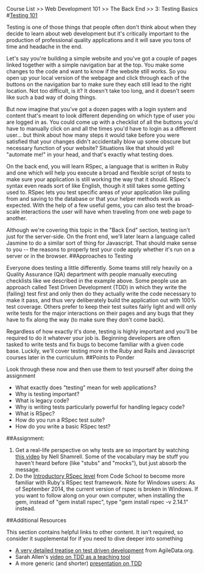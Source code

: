 Course List >> Web Development 101 >> The Back End >> 3: Testing Basics 
#[Testing 101](http://www.theodinproject.com/courses/web-development-101/lessons/testing-basics)

Testing is one of those things that people often don't think about when they decide to learn about web development but it's critically important to the production of professional quality applications and it will save you tons of time and headache in the end.

Let's say you're building a simple website and you've got a couple of pages linked together with a simple navigation bar at the top. You make some changes to the code and want to know if the website still works. So you open up your local version of the webpage and click through each of the buttons on the navigation bar to make sure they each still lead to the right location. Not too difficult, is it? It doesn't take too long, and it doesn't seem like such a bad way of doing things.

But now imagine that you've got a dozen pages with a login system and content that's meant to look different depending on which type of user you are logged in as. You could come up with a checklist of all the buttons you'd have to manually click on and all the times you'd have to login as a different user... but think about how many steps it would take before you were satisfied that your changes didn't accidentally blow up some obscure but necessary function of your website? Situations like that should yell "automate me!" in your head, and that's exactly what testing does.

On the back end, you will learn RSpec, a language that is written in Ruby and one which will help you execute a broad and flexible script of tests to make sure your application is still working the way that it should. RSpec's syntax even reads sort of like English, though it still takes some getting used to. RSpec lets you test specific areas of your application like pulling from and saving to the database or that your helper methods work as expected. With the help of a few useful gems, you can also test the broad-scale interactions the user will have when traveling from one web page to another.

Although we're covering this topic in the "Back End" section, testing isn't just for the server-side. On the front end, we'll later learn a language called Jasmine to do a similar sort of thing for Javascript. That should make sense to you -- the reasons to properly test your code apply whether it's run on a server or in the browser.
##Approaches to Testing

Everyone does testing a little differently. Some teams still rely heavily on a Quality Assurance (QA) department with people manually executing checklists like we described in the example above. Some people use an approach called Test Driven Development (TDD) in which they write the (failing) test first and only then do they actually write the code necessary to make it pass, and thus very deliberately build the application out with 100% test coverage. Others prefer to keep their test suites fairly light and will only write tests for the major interactions on their pages and any bugs that they have to fix along the way (to make sure they don't come back).

Regardless of how exactly it's done, testing is highly important and you'll be required to do it whatever your job is. Beginning developers are often tasked to write tests and fix bugs to become familiar with a given code base. Luckily, we'll cover testing more in the Ruby and Rails and Javascript courses later in the curriculum.
##Points to Ponder

Look through these now and then use them to test yourself after doing the assignment

* What exactly does "testing" mean for web applications?
* Why is testing important?
* What is legacy code?
* Why is writing tests particularly powerful for handling legacy code?
* What is RSpec?
* How do you run a RSpec test suite?
* How do you write a basic RSpec test?

##Assignment:

1. Get a real-life perspective on why tests are so important by watching [this video](http://www.youtube.com/watch?v=nBtO1UOK9Hs) by Nell Shamrell. Some of the vocabulary may be stuff you haven't heard before (like "stubs" and "mocks"), but just absorb the message.
2. Do the [Introductory RSpec level](http://rspec.codeschool.com/levels/1) from Code School to become more familiar with Ruby's RSpec test framework. Note for Windows users: As of September 2014, the current version of rspec is broken in Windows. If you want to follow along on your own computer, when installing the gem, instead of "gem install rspec", type "gem install rspec -v 2.14.1" instead.

##Additional Resources

This section contains helpful links to other content. It isn't required, so consider it supplemental for if you need to dive deeper into something

* [A very detailed treatise on test driven development](http://www.agiledata.org/essays/tdd.html) from AgileData.org.
* Sarah Allen's [video on TDD as a teaching tool](http://www.youtube.com/watch?v=KgfdlZuVz7I&list=PLUsjeAGxOpOq9VVgjs7FgvIHMULMrJI_w&index=2)
* A more generic (and shorter) [presentation on TDD](http://www.youtube.com/watch?v=y6yJuPJK67w&list=PLUsjeAGxOpOq9VVgjs7FgvIHMULMrJI_w&index=4)
